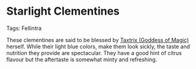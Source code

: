 # Starlight Clementines

Tags: Fellintra

These clementines are said to be blessed by [Taxtrix (Goddess of Magic)](Taxtrix%20(Goddess%20of%20Magic)%201f492162a6cb4643a33585e1b88e625c.md) herself. While their light blue colors, make them look sickly, the taste and nutrition they provide are spectacular. They have a good hint of citrus flavour but the aftertaste is somewhat minty and refreshing.